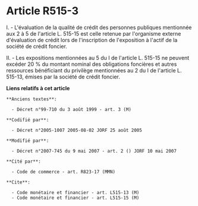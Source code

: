 # Article R515-3

I. - L'évaluation de la qualité de crédit des personnes publiques mentionnée aux 2 à 5 de l'article L. 515-15 est celle
retenue par l'organisme externe d'évaluation de crédit lors de l'inscription de l'exposition à l'actif de la société de
crédit foncier.

II. - Les expositions mentionnées au 5 du I de l'article L. 515-15 ne peuvent excéder 20 % du montant nominal des obligations
foncières et autres ressources bénéficiant du privilège mentionnées au 2 du I de l'article L. 515-13, émises par la société
de crédit foncier.

**Liens relatifs à cet article**

	**Anciens textes**:

	  - Décret n°99-710 du 3 août 1999 - art. 3 (M)

	**Codifié par**:

	  - Décret n°2005-1007 2005-08-02 JORF 25 août 2005

	**Modifié par**:

	  - Décret n°2007-745 du 9 mai 2007 - art. 2 () JORF 10 mai 2007

	**Cité par**:

	  - Code de commerce - art. R823-17 (MMN)

	**Cite**:

	  - Code monétaire et financier - art. L515-13 (M)
	  - Code monétaire et financier - art. L515-15 (M)
